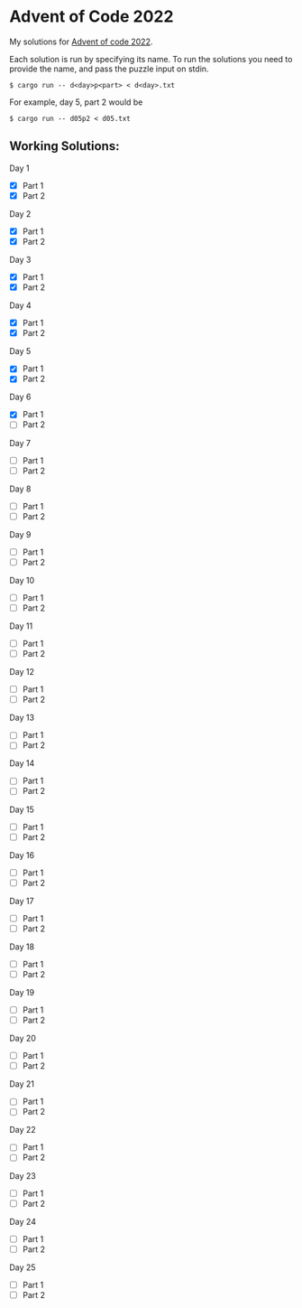 Advent of Code 2022
===================

My solutions for [Advent of code 2022](https://adventofcode.com/2022/).

Each solution is run by specifying its name. To run the solutions you need to provide the name, and pass the puzzle
input on stdin.

```shell
$ cargo run -- d<day>p<part> < d<day>.txt
```

For example, day 5, part 2 would be

```shell
$ cargo run -- d05p2 < d05.txt
```

Working Solutions:
------------------

Day 1
- [x] Part 1
- [x] Part 2

Day 2
- [x] Part 1
- [x] Part 2

Day 3
- [x] Part 1
- [x] Part 2

Day 4
- [x] Part 1
- [x] Part 2

Day 5
- [x] Part 1
- [x] Part 2

Day 6
- [x] Part 1
- [ ] Part 2

Day 7
- [ ] Part 1
- [ ] Part 2

Day 8
- [ ] Part 1
- [ ] Part 2

Day 9
- [ ] Part 1
- [ ] Part 2

Day 10
- [ ] Part 1
- [ ] Part 2

Day 11
- [ ] Part 1
- [ ] Part 2

Day 12
- [ ] Part 1
- [ ] Part 2

Day 13
- [ ] Part 1
- [ ] Part 2

Day 14
- [ ] Part 1
- [ ] Part 2

Day 15
- [ ] Part 1
- [ ] Part 2

Day 16
- [ ] Part 1
- [ ] Part 2

Day 17
- [ ] Part 1
- [ ] Part 2

Day 18
- [ ] Part 1
- [ ] Part 2

Day 19
- [ ] Part 1
- [ ] Part 2

Day 20
- [ ] Part 1
- [ ] Part 2

Day 21
- [ ] Part 1
- [ ] Part 2

Day 22
- [ ] Part 1
- [ ] Part 2

Day 23
- [ ] Part 1
- [ ] Part 2

Day 24
- [ ] Part 1
- [ ] Part 2

Day 25
- [ ] Part 1
- [ ] Part 2
